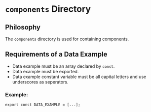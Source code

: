 # `components` Directory

## Philosophy

The `components` directory is used for containing components.

## Requirements of a Data Example

- Data example must be an array declared by `const`.
- Data example must be exported.
- Data example constant variable must be all capital letters and use underscores as seperators.

### Example:

`export const DATA_EXAMPLE = [...];`